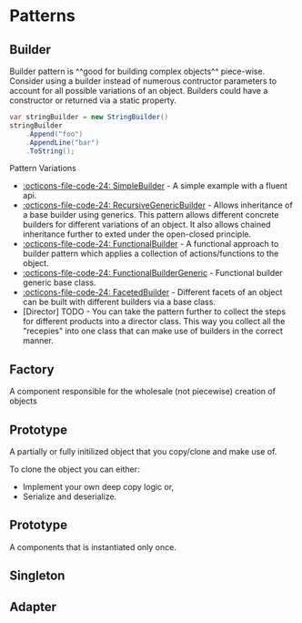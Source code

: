 # Patterns

## Builder
Builder pattern is ^^good for building complex objects^^ piece-wise. Consider using a builder instead of 
numerous contructor parameters to account for all possible variations of an object. Builders could have a
constructor or returned via a static property. 
```c#
var stringBuilder = new StringBuilder()
stringBuilder
    .Append("foo")
    .AppendLine("bar")
    .ToString();
```


Pattern Variations

- [:octicons-file-code-24: SimpleBuilder][1] - A simple example with a fluent api.
- [:octicons-file-code-24: RecursiveGenericBuilder][2] - Allows inheritance of a base builder using generics. This pattern allows different concrete builders for different variations of an object. It also allows chained inheritance further to exted under the open-closed principle.
- [:octicons-file-code-24: FunctionalBuilder][3] - A functional approach to builder pattern which applies a collection of actions/functions to the object.
- [:octicons-file-code-24: FunctionalBuilderGeneric][4] - Functional builder generic base class. 
- [:octicons-file-code-24: FacetedBuilder][5] - Different facets of an object can be built with different builders via a base class.
- [Director] TODO - You can take the pattern further to collect the steps for different products into a director class. This way you collect all the "recepies" into one class that can make use of builders in the correct manner.

[1]: https://github.com/mrhockeymonkey/mrhockeymonkey.github.io/blob/master/docs/C%23/Patterns/Builder/SimpleBuilder.cs
[2]: https://github.com/mrhockeymonkey/mrhockeymonkey.github.io/blob/master/docs/C%23/Patterns/Builder/RecursiveGenericBuilder.cs
[3]: https://github.com/mrhockeymonkey/mrhockeymonkey.github.io/blob/master/docs/C%23/Patterns/Builder/FunctionalBuilder.cs
[4]: https://github.com/mrhockeymonkey/mrhockeymonkey.github.io/blob/master/docs/C%23/Patterns/Builder/FunctionalBuilderGeneric.cs
[5]: https://github.com/mrhockeymonkey/mrhockeymonkey.github.io/blob/master/docs/C%23/Patterns/Builder/FacetedBuilder.cs

## Factory
A component responsible for the wholesale (not piecewise) creation of objects

## Prototype
A partially or fully initilized object that you copy/clone and make use of. 

To clone the object you can either:

- Implement your own deep copy logic or,
- Serialize and deserialize.

## Prototype
A components that is instantiated only once.

## Singleton

## Adapter